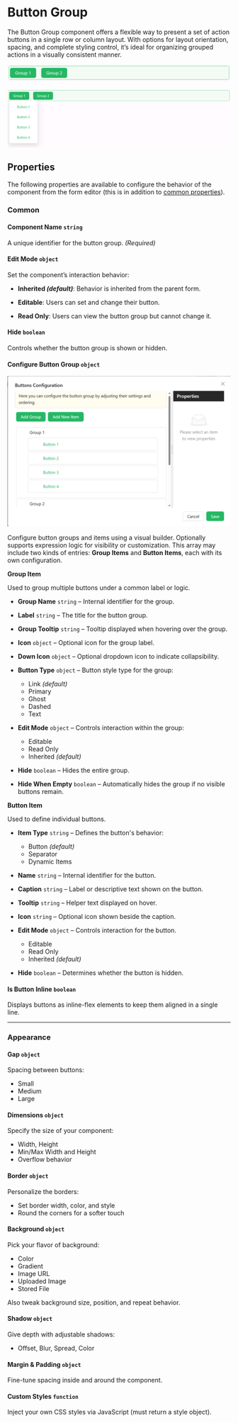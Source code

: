 # Button Group

The Button Group component offers a flexible way to present a set of action buttons in a single row or column layout. With options for layout orientation, spacing, and complete styling control, it’s ideal for organizing grouped actions in a visually consistent manner.

![Image](../data-entry/images/buttongroup1.png)

![Image](../data-entry/images/buttongroup2.png)


[//]: # '<iframe width="100%" height="500" src="https://pd-docs-adminportal-test.shesha.dev/shesha/forms-designer/?id=4d5f3201-2ba4-4a19-b3de-08153124ea65" title="button group Component" ></iframe>'


## Properties

The following properties are available to configure the behavior of the component from the form editor (this is in addition to [common properties](/docs/front-end-basics/form-components/common-component-properties)).

### Common
#### **Component Name** `string`  
A unique identifier for the button group. *(Required)*

#### **Edit Mode**  ``object``

Set the component’s interaction behavior:

- **Inherited *(default)***: Behavior is inherited from the parent form.

- **Editable**: Users can set and change their button.

- **Read Only**: Users can view the button group but cannot change it.

#### **Hide** `boolean`  
Controls whether the button group is shown or hidden.


#### **Configure Button Group** `object`  

![Image](../data-entry/images/buttongroup3.png)

Configure button groups and items using a visual builder. Optionally supports expression logic for visibility or customization.
This array may include two kinds of entries: **Group Items** and **Button Items**, each with its own configuration.

**Group Item**

Used to group multiple buttons under a common label or logic.
- **Group Name** ``string`` – Internal identifier for the group.
- **Label** ``string`` – The title for the button group.
- **Group Tooltip** ``string`` – Tooltip displayed when hovering over the group.
- **Icon** ``object`` – Optional icon for the group label.
- **Down Icon** ``object`` – Optional dropdown icon to indicate collapsibility.
- **Button Type** ``object`` – Button style type for the group:
    - Link *(default)*
    - Primary 
    - Ghost
    - Dashed
    - Text

- **Edit Mode** ``object`` – Controls interaction within the group:
    - Editable
    - Read Only
    - Inherited *(default)*

- **Hide** ``boolean`` – Hides the entire group.

- **Hide When Empty** ``boolean`` – Automatically hides the group if no visible buttons remain.

**Button Item**

Used to define individual buttons.
- **Item Type** ``string`` – Defines the button's behavior:
    - Button *(default)*
    - Separator
    - Dynamic Items

- **Name** ``string`` – Internal identifier for the button.
- **Caption** ``string`` – Label or descriptive text shown on the button.
- **Tooltip** ``string`` – Helper text displayed on hover.
- **Icon** ``string`` – Optional icon shown beside the caption.
- **Edit Mode** ``object`` – Controls interaction for the button.
    - Editable
    - Read Only
    - Inherited *(default)*

- **Hide** ``boolean`` – Determines whether the button is hidden.




#### **Is Button Inline** `boolean`  
Displays buttons as inline-flex elements to keep them aligned in a single line.

___

### Appearance

#### **Gap** `object`  
Spacing between buttons:
- Small
- Medium
- Large

#### **Dimensions** ``object`` 

Specify the size of your component:
- Width, Height
- Min/Max Width and Height
- Overflow behavior

#### **Border** ``object`` 

Personalize the borders:
- Set border width, color, and style
- Round the corners for a softer touch

#### **Background** ``object``

Pick your flavor of background:

- Color
- Gradient
- Image URL
- Uploaded Image
- Stored File

Also tweak background size, position, and repeat behavior.

#### **Shadow** ``object`` 

Give depth with adjustable shadows:

- Offset, Blur, Spread, Color

#### **Margin & Padding** ``object``

Fine-tune spacing inside and around the component.

####  **Custom Styles** ``function``

Inject your own CSS styles via JavaScript (must return a style object).
